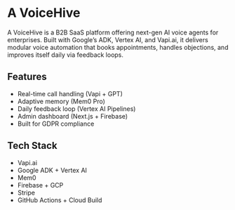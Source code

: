 # A VoiceHive

A VoiceHive is a B2B SaaS platform offering next-gen AI voice agents for enterprises. Built with Google’s ADK, Vertex AI, and Vapi.ai, it delivers modular voice automation that books appointments, handles objections, and improves itself daily via feedback loops.

## Features
- Real-time call handling (Vapi + GPT)
- Adaptive memory (Mem0 Pro)
- Daily feedback loop (Vertex AI Pipelines)
- Admin dashboard (Next.js + Firebase)
- Built for GDPR compliance

## Tech Stack
- Vapi.ai
- Google ADK + Vertex AI
- Mem0
- Firebase + GCP
- Stripe
- GitHub Actions + Cloud Build
